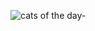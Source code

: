 ![cats of the day-](https://user-images.githubusercontent.com/44300521/49691035-1840a500-fb08-11e8-8ca1-5d98b8a21d64.gif)
